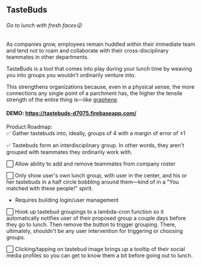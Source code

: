 ## TasteBuds
###### Go to lunch with fresh faces😛

As companies grow, employees remain huddled within their immediate team and tend not to roam and collaborate with their cross-disciplinary teammates in other departments.

TasteBuds is a tool that comes into play during your lunch time by weaving you into groups you wouldn't ordinarily venture into.

This strengthens organizations because, even in a physical sense, the more connections any single point of a parchment has, the higher the tensile strength of the entire thing is—like [graphene](https://en.wikipedia.org/wiki/Graphene).

#### DEMO: https://tastebuds-d7075.firebaseapp.com/

Product Roadmap:  
✅ Gather tastebuds into, ideally, groups of 4 with a margin of error of ±1

✅ Tastebuds form an interdisciplinary group. In other words, they aren't grouped with teammates they ordinarily work with.

⬜️ Allow ability to add and remove teammates from company roster

⬜️ Only show user's own lunch group, with user in the center, and his or her tastebuds in a half circle bobbling around them—kind of in a "You matched with these people!" spirit.

* Requires building login/user management

⬜️ Hook up tastebud groupings to a lambda-cron function so it automatically notifies user of their proposed group a couple days before they go to lunch. Then remove the button to trigger grouping. There, ultimately, shouldn't be any user intervention for triggering or choosing groups.

⬜️ Clicking/tapping on tastebud image brings up a tooltip of their social media profiles so you can get to know them a bit before going out to lunch.
